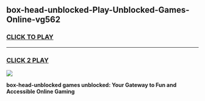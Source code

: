 
## box-head-unblocked-Play-Unblocked-Games-Online-vg562
<h3>
<a href="https://premium76.site?title=box-head-unblocked&ref=25A">CLICK TO PLAY</a></h3>
<hr>

<h3>
<a href="https://premium76.site?title=box-head-unblocked&ref=25A">CLICK 2 PLAY</a>
  
</h3>

<a href="https://premium76.site?title=box-head-unblocked&ref=25A"><img src="https://clearcache.store/games.png"></a>


**box-head-unblocked games unblocked: Your Gateway to Fun and Accessible Online Gaming**

